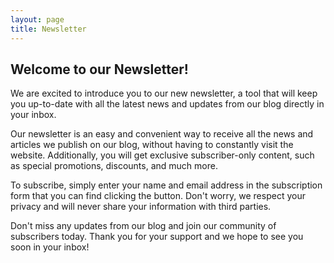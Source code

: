 ```yaml
---
layout: page
title: Newsletter
---
```

<style>
    .myButton {
	background-color:#599bb3;
	border-radius:28px;
    -webkit-border-radius:28px;
	-moz-border-radius:28px;
	border:1px solid #29668f;
	display:inline-block;
	cursor:pointer;
	color:#ffffff;
	font-family:Arial;
	font-size:17px;
	padding:16px 73px;
	text-decoration:none;
	text-shadow:0px 1px 0px #3d768a;
}
.myButton:hover {
	background-color:#408c99;
    color:#ffff;
}
.myButton:active {
	position:relative;
	top:1px;
}

</style>


<h2>Welcome to our Newsletter!</h2>

We are excited to introduce you to our new newsletter, a tool that will keep you up-to-date with all the latest news and updates from our blog directly in your inbox.


Our newsletter is an easy and convenient way to receive all the news and articles we publish on our blog, without having to constantly visit the website. Additionally, you will get exclusive subscriber-only content, such as special promotions, discounts, and much more.


To subscribe, simply enter your name and email address in the subscription form that you can find clicking the button. Don't worry, we respect your privacy and will never share your information with third parties.


Don't miss any updates from our blog and join our community of subscribers today. Thank you for your support and we hope to see you soon in your inbox!



<script async data-uid="9b91aa7c9a" src="https://ismael-contreras.ck.page/9b91aa7c9a/index.js"></script>
